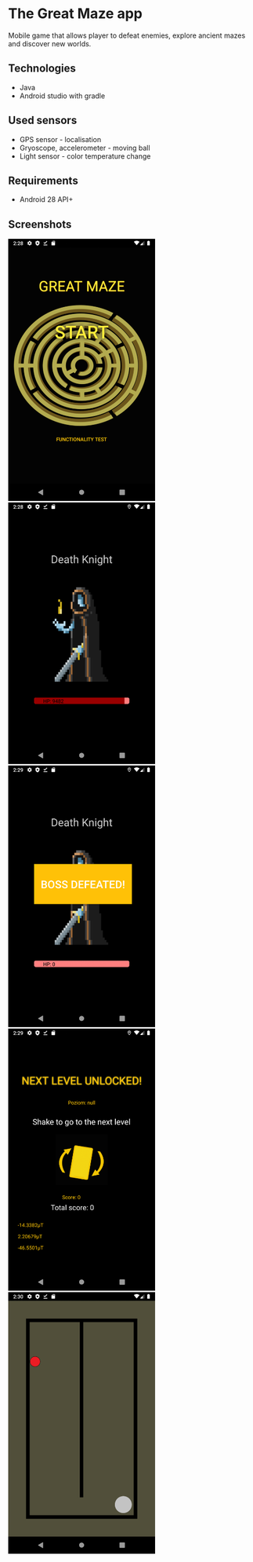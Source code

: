 # The Great Maze app
Mobile game that allows player to defeat enemies, explore ancient mazes and discover new worlds.

## Technologies
* Java
* Android studio with gradle
## Used sensors
* GPS sensor - localisation
* Gryoscope, accelerometer - moving ball
* Light sensor - color temperature change

## Requirements 
* Android 28 API+

## Screenshots
<img src="./Screenshots/1.png"  width="300px"/>       <img src="./Screenshots/2.png"  width="300px"/>       <img src="./Screenshots/3.png"  width="300px"/><br/>
<img src="./Screenshots/4.png"  width="300px"/>       <img src="./Screenshots/5.png"  width="300px"/>      

